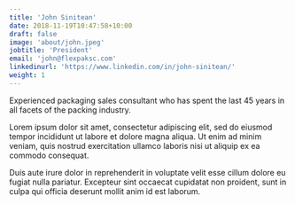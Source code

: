 ```yaml
---
title: 'John Sinitean'
date: 2018-11-19T10:47:58+10:00
draft: false
image: 'about/john.jpeg'
jobtitle: 'President'
email: 'john@flexpaksc.com'
linkedinurl: 'https://www.linkedin.com/in/john-sinitean/'
weight: 1
---
```


Experienced packaging sales consultant who has spent the last 45 years in all facets of the packing industry.

Lorem ipsum dolor sit amet, consectetur adipiscing elit, sed do eiusmod tempor incididunt ut labore et dolore magna aliqua. Ut enim ad minim veniam, quis nostrud exercitation ullamco laboris nisi ut aliquip ex ea commodo consequat.

Duis aute irure dolor in reprehenderit in voluptate velit esse cillum dolore eu fugiat nulla pariatur. Excepteur sint occaecat cupidatat non proident, sunt in culpa qui officia deserunt mollit anim id est laborum.
